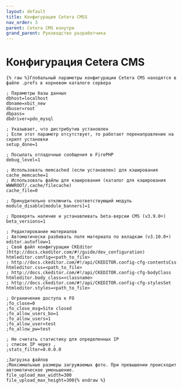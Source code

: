 ```yaml
---
layout: default
title: Конфигурация Cetera CMSS
nav_order: 3
parent: Cetera CMS изнутри
grand_parent: Руководство разработчика
---
```


# Конфигурация Cetera CMS

	{% raw %}Глобальный параметры конфигурации Cetera CMS находятся в файле .prefs в корневом каталоге сервера

	; Параметры базы данных
	dbhost=localhost
	dbname=xbit_new
	dbuser=root
	dbpass=
	dbdriver=pdo_mysql

	; Указывает, что дистрибутив установлен
	; Если этот параметр отсутствует, то работает перенаправление на скрипт установки
	setup_done=1

	; Посылать отладочные сообщения в FirePHP
	debug_level=1

	; Использовать memcached (если установлен) для кэширования
	cache_memcache=1
	; Использовать файлы для кэширования (каталог для кэширования WWWROOT/.cache/filecache)
	cache_file=0

	; Принудительно отключить соответствующий модуль
	module_disable[module_banners]=1

	; Проверять наличие и устанавливать beta-версии CMS (v3.9.0+)
	beta_versions=1

	; Редактирование материалов
	; Автоматически разбивать поля материала по вкладкам (v3.10.0+)
	editor.autoflow=1
	; Свой файл конфигурации CKEditor (http://docs.ckeditor.com/#!/guide/dev_configuration)
	htmleditor.config=<path_to_file>
	; http://docs.ckeditor.com/#!/api/CKEDITOR.config-cfg-contentsCss
	htmleditor.css=<path_to_file>
	; http://docs.ckeditor.com/#!/api/CKEDITOR.config-cfg-bodyClass
	htmleditor.body_class=<classname>
	; http://docs.ckeditor.com/#!/api/CKEDITOR.config-cfg-stylesSet
	htmleditor.styles=<path_to_file>

	; Ограничение доступа к FO
	;fo_close=0
	;fo_close_msg=Site closed
	;fo_allow_users_bo=1
	;fo_allow_users=1
	;fo_allow_user=test
	;fo_allow_pw=test

	; Не считать статистику для определенных IP
	; список IP через ,
	;stats_filter=0.0.0.0

	;Загрузка файлов
	;Максимальные размеры загружаемых фото. При превышении происходит автоматическое уменьшение.
	file_upload_max_width=300
	file_upload_max_height=300{% endraw %}